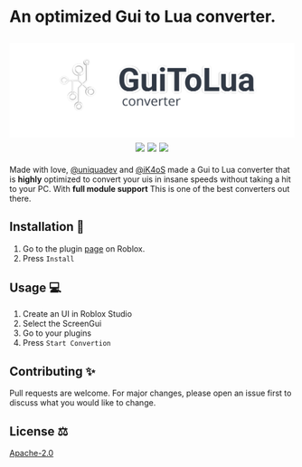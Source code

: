 # An optimized Gui to Lua converter.

<h2 align="center"> 
  <a href="https://www.roblox.com/library/1/">
    <img src="logo_outlined.png" width="700" alt="G2L logo">
  </a>
  <br>
  <img src="https://img.shields.io/github/stars/uniquadev/GuiToLuaConverter?color=%238dc776&labelColor=%23101415&style=for-the-badge">
  <img src="https://img.shields.io/github/forks/uniquadev/GuiToLuaConverter?color=%2384a0c6&labelColor=%23101415&style=for-the-badge">
  <img src="https://img.shields.io/github/repo-size/uniquadev/GuiToLuaConverter?color=%23f65b5b&labelColor=%23101415&style=for-the-badge">
</h2>

Made with love, [@uniquadev](https://github.com/uniquadev) and [@iK4oS](https://github.com/ik4oS) made a Gui to Lua converter that is **highly** optimized to convert  your uis in insane speeds without taking a hit to your PC. With **full module support** This is one of the best converters out there.

## Installation 🧰

1. Go to the plugin [page](https://www.roblox.com/library/1/) on Roblox.
1. Press `Install`

## Usage 💻

1. Create an UI in Roblox Studio
1. Select the ScreenGui
1. Go to your plugins
1. Press `Start Convertion`




## Contributing ✨
Pull requests are welcome. For major changes, please open an issue first to discuss what you would like to change.

## License ⚖
[Apache-2.0](https://choosealicense.com/licenses/apache-2.0/)
